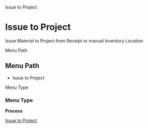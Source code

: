 
Issue to Project
# Issue to Project


Issue Material to Project from Receipt or manual Inventory Location

Menu Path
## Menu Path



- Issue to Project

Menu Type
### Menu Type

**Process**


[Issue to Project](functional-guide/process/process-c_project_issue.md)